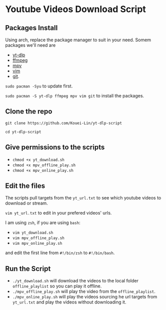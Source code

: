 # Youtube Videos Download Script

## Packages Install
Using arch, replace the package manager to suit in your need.
Somem packages we'll need are
- [yt-dlp](https://wiki.archlinux.org/title/Yt-dlp)
- [ffmpeg](https://wiki.archlinux.org/title/FFmpeg)
- [mpv](https://wiki.archlinux.org/title/Mpv)
- [vim](https://wiki.archlinux.org/title/Vim)
- [git](https://wiki.archlinux.org/title/Git).

`sudo pacman -Syu` to update first.


`sudo pacman -S yt-dlp ffmpeg mpv vim git` to install the packages.

## Clone the repo
`git clone https://github.com/Kouei-Lin/yt-dlp-script`

`cd yt-dlp-script`

## Give permissions to the scripts
- `chmod +x yt_download.sh`
- `chmod +x mpv_offline_play.sh`
- `chmod +x mpv_online_play.sh`

## Edit the files
The scripts pull targets from the `yt_url.txt` to see which youtube videos to download or stream.

`vim yt_url.txt` to edit in your prefered videos' urls.

I am using `zsh`, if you are using `bash`:
- `vim yt_download.sh`
- `vim mpv_offline_play.sh`
- `vim mpv_online_play.sh`

and edit the first line from `#!/bin/zsh` to `#!/bin/bash`.

## Run the Script
- `./yt_download.sh` will download the videos to the local folder `offline_playlist` so you can play it offline.
- `./mpv_offline_play.sh` will play the video from the `offline_playlist`.
- `./mpv_online_play.sh` will play the videos sourcing he url targets from `yt_url.txt` and play the videos without downloading it.
